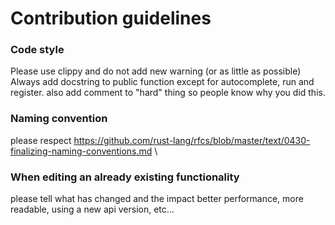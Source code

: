 # Contribution guidelines


### Code style


Please use clippy and do not add new warning (or as little as possible)
Always add docstring to public function except for autocomplete, run and register.
also add comment to "hard" thing so people know why you did this.


### Naming convention


please respect <https://github.com/rust-lang/rfcs/blob/master/text/0430-finalizing-naming-conventions.md> \


### When editing an already existing functionality


please tell what has changed and the impact better performance,
more readable, using a new api version, etc...
